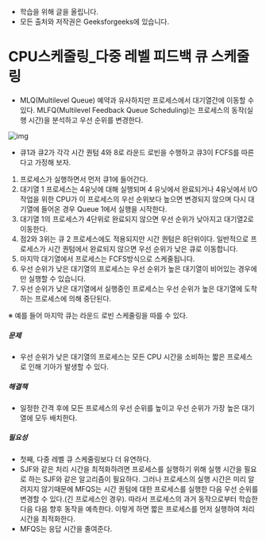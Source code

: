 - 학습을 위해 글을 올립니다.
- 모든 출처와 저작권은 Geeksforgeeks에 있습니다.

[^출처]: https://www.geeksforgeeks.org/



# CPU스케줄링_다중 레벨 피드백 큐 스케줄링

- MLQ(Multilevel Queue) 예약과 유사하지만 프로세스에서 대기열간에 이동할 수 있다. MLFQ(Multilevel Feedback Queue Scheduling)는 프로세스의 동작(실행 시간)을 분석하고 우선 순위를 변경한다.

![img](http://contribute.geeksforgeeks.org/wp-content/uploads/Multilevel-Feedback-Queue-Scheduling-300x269.png)

- 큐1과 큐2가 각각 시간 퀀텀 4와 8로 라운드 로빈을 수행하고 큐3이 FCFS를 따른다고 가정해 보자. 

1. 프로세스가 실행하면서 먼저 큐1에 들어간다.
2. 대기열 1 프로세스는 4유닛에 대해 실행되며 4 유닛에서 완료되거나 4유닛에서 I/O 작업을 위한 CPU가 이 프로세스의 우선 순위보다 높으면 변경되지 않으며 다시 대기열에 들어온 경우 Queue 1에서 실행을 시작한다.
3. 대기열 1의 프로세스가 4단위로 완료되지 않으면 우선 순위가 낮아지고 대기열2로 이동한다.
4. 점2와 3위는 큐 2 프로세스에도 적용되지만 시간 퀀텀은 8단위이다. 일반적으로 프로세스가 시간 퀀텀에서 완료되지 않으면 우선 순위가 낮은 큐로 이동합니다.
5. 마지막 대기열에서 프로세스는 FCFS방식으로 스케줄됩니다.
6. 우선 순위가 낮은 대기열의 프로세스는 우선 순위가 높은 대기열이 비어있는 경우에만 실행할 수 있습니다.
7. 우선 순위가 낮은 대기열에서 실행중인 프로세스는 우선 순위가 높은 대기열에 도착하는 프로세스에 의해 중단된다.

※ 예를 들어 마지막 큐는 라운드 로빈 스케줄링을 따를 수 있다.



##### 문제

- 우선 순위가 낮은 대기열의 프로세스는 모든 CPU 시간을 소비하는 짧은 프로세스로 인해 기아가 발생할 수 있다.



##### 해결책

- 일정한 간격 후에 모든 프로세스의 우선 순위를 높이고 우선 순위가 가장 높은 대기열에 모두 배치한다.



##### 필요성

- 첫째, 다중 레벨 큐 스케줄링보다 더 유연하다.
- SJF와 같은 처리 시간을 최적화하려면 프로세스를 실행하기 위해 실행 시간을 필요로 하는 SJF와 같은 알고리즘이 필요하다. 그러나 프로세스의 실행 시간은 미리 알려지지 않기때문에 MFQS는 시간 퀀텀에 대한 프로세스를 실행한 다음 우선 순위를 변경할 수 있다.(긴 프로세스인 경우). 따라서 프로세스의 과거 동작으로부터 학습한 다음 다음 향후 동작을 예측한다. 이렇게 하면 짧은 프로세스를 먼저 실행하여 처리 시간을 최적화한다.
- MFQS는 응답 시간을 줄여준다.